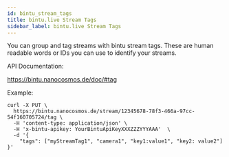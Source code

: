 ```yaml
---
id: bintu_stream_tags
title: bintu.live Stream Tags
sidebar_label: bintu.live Stream Tags
---
```


You can group and tag streams with bintu stream tags. These are human readable words or IDs you can use to identify your streams.

API Documentation:

https://bintu.nanocosmos.de/doc/#tag

Example:

    curl -X PUT \
      https://bintu.nanocosmos.de/stream/12345678-78f3-466a-97cc-54f160705724/tag \
      -H 'content-type: application/json' \
      -H 'x-bintu-apikey: YourBintuApiKeyXXXZZZYYYAAA'  \
      -d '{
        "tags": ["myStreamTag1", "camera1", "key1:value1", "key2: value2"]
    }'
